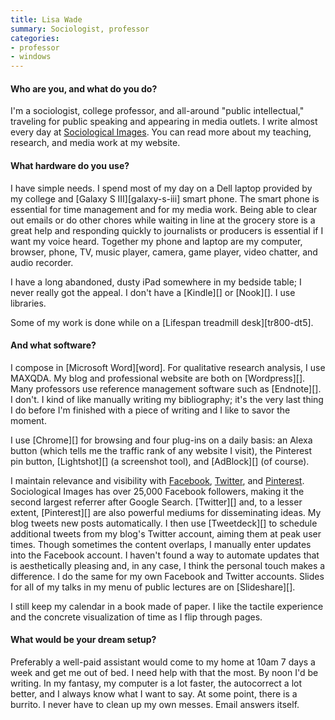 ```yaml
---
title: Lisa Wade
summary: Sociologist, professor
categories:
- professor
- windows
---
```


#### Who are you, and what do you do?

I'm a sociologist, college professor, and all-around "public intellectual," traveling for public speaking and appearing in media outlets. I write almost every day at [Sociological Images](http://thesocietypages.org/socimages/ "The Sociological Images site."). You can read more about my teaching, research, and media work at my website.

#### What hardware do you use?

I have simple needs. I spend most of my day on a Dell laptop provided by my college and [Galaxy S III][galaxy-s-iii] smart phone. The smart phone is essential for time management and for my media work. Being able to clear out emails or do other chores while waiting in line at the grocery store is a great help and responding quickly to journalists or producers is essential if I want my voice heard. Together my phone and laptop are my computer, browser, phone, TV, music player, camera, game player, video chatter, and audio recorder.
 
I have a long abandoned, dusty iPad somewhere in my bedside table; I never really got the appeal. I don't have a [Kindle][] or [Nook][]. I use libraries.
 
Some of my work is done while on a [Lifespan treadmill desk][tr800-dt5].

#### And what software?

I compose in [Microsoft Word][word]. For qualitative research analysis, I use MAXQDA. My blog and professional website are both on [Wordpress][]. Many professors use reference management software such as [Endnote][]. I don't. I kind of like manually writing my bibliography; it's the very last thing I do before I'm finished with a piece of writing and I like to savor the moment.
 
I use [Chrome][] for browsing and four plug-ins on a daily basis: an Alexa button (which tells me the traffic rank of any website I visit), the Pinterest pin button, [Lightshot][] (a screenshot tool), and [AdBlock][] (of course).
 
I maintain relevance and visibility with [Facebook](https://www.facebook.com/socimages "The Sociological Images Facebook account."), [Twitter](https://twitter.com/socimages "The SocImages Twitter account."), and [Pinterest](http://www.pinterest.com/socimages/ "The Sociological Images Pinterest account."). Sociological Images has over 25,000 Facebook followers, making it the second largest referrer after Google Search. [Twitter][] and, to a lesser extent, [Pinterest][] are also powerful mediums for disseminating ideas. My blog tweets new posts automatically. I then use [Tweetdeck][] to schedule additional tweets from my blog's Twitter account, aiming them at peak user times. Though sometimes the content overlaps, I manually enter updates into the Facebook account. I haven't found a way to automate updates that is aesthetically pleasing and, in any case, I think the personal touch makes a difference. I do the same for my own Facebook and Twitter accounts. Slides for all of my talks in my menu of public lectures are on [Slideshare][].
 
I still keep my calendar in a book made of paper. I like the tactile experience and the concrete visualization of time as I flip through pages.

#### What would be your dream setup?

Preferably a well-paid assistant would come to my home at 10am 7 days a week and get me out of bed. I need help with that the most. By noon I'd be writing. In my fantasy, my computer is a lot faster, the autocorrect a lot better, and I always know what I want to say. At some point, there is a burrito. I never have to clean up my own messes. Email answers itself.